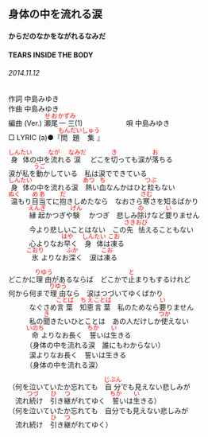 <style type="text/css">
	ruby{
	    ruby-position: over;
	}
	ruby > rt{font-size: 12px;color:red;}
	p{font:16px;font-size: '楷体'}
</style>
## 身体の中を流れる涙
#### からだのなかをながれるなみだ
#### TEARS INSIDE THE BODY
###### 2014.11.12


作詞     中島みゆき　　　　　   
作曲      中島みゆき  　　　   
編曲 (Ver.) <ruby><rb>瀬尾</rb><rp>(</rp><rt>せお</rt><rp>)</rp></ruby><ruby><rb>一三</rb><rp>(</rp><rt>かずみ</rt><rp>)</rp></ruby>(1)　　　　　　
唄  中島みゆき        
□ LYRIC (a)●『<ruby><rb>問題</rb><rp>(</rp><rt>もんだい</rt><rp>)</rp></ruby><ruby><rb>集</rb><rp>(</rp><rt>しゅう</rt><rp>)</rp></ruby>』  

<ruby><rb>身体</rb><rp>(</rp><rt>しんたい</rt><rp>)</rp></ruby>の中を<ruby><rb>流</rb><rp>(</rp><rt>なが</rt><rp>)</rp></ruby>れる<ruby><rb>涙</rb><rp>(</rp><rt>なみだ</rt><rp>)</rp></ruby>　どこを<ruby><rb>切</rb><rp>(</rp><rt>き</rt><rp>)</rp></ruby>っても涙が<ruby><rb>落</rb><rp>(</rp><rt>お</rt><rp>)</rp></ruby>ちる   
涙が私を<ruby><rb>動</rb><rp>(</rp><rt>うご</rt><rp>)</rp></ruby>かしている　私は涙でできている   
<ruby><rb>身体</rb><rp>(</rp><rt>しんたい</rt><rp>)</rp></ruby>の中を流れる涙　<ruby><rb>熱</rb><rp>(</rp><rt>あつ</rt><rp>)</rp></ruby>い<ruby><rb>血</rb><rp>(</rp><rt>ち</rt><rp>)</rp></ruby>なんかはひと<ruby><rb>粒</rb><rp>(</rp><rt>つぶ</rt><rp>)</rp></ruby>もない   
<ruby><rb>温</rb><rp>(</rp><rt>ぬく</rt><rp>)</rp></ruby>もり<ruby><rb>目当</rb><rp>(</rp><rt>めあ</rt><rp>)</rp></ruby>てに<ruby><rb>抱</rb><rp>(</rp><rt>だ</rt><rp>)</rp></ruby>きしめたなら　なおさら<ruby><rb>寒</rb><rp>(</rp><rt>さむ</rt><rp>)</rp></ruby>さを知るばかり   
　　　<ruby><rb>縁起</rb><rp>(</rp><rt>えんぎ</rt><rp>)</rp></ruby>かつぎや<ruby><rb>験</rb><rp>(</rp><rt>げん</rt><rp>)</rp></ruby> 　かつぎ　悲しみ<ruby><rb>除</rb><rp>(</rp><rt>の</rt><rp>)</rp></ruby>けなど<ruby><rb>要</rb><rp>(</rp><rt>い</rt><rp>)</rp></ruby>りません   
　　　今より悲しいことはない　この<ruby><rb>先</rb><rp>(</rp><rt>さき</rt><rp>)</rp></ruby><ruby><rb>怯</rb><rp>(</rp><rt>おび</rt><rp>)</rp></ruby>えることもない   
　　　心よりなお<ruby><rb>早</rb><rp>(</rp><rt>はや</rt><rp>)</rp></ruby>く　<ruby><rb>身体</rb><rp>(</rp><rt>しんたい</rt><rp>)</rp></ruby>は<ruby><rb>凍</rb><rp>(</rp><rt>こお</rt><rp>)</rp></ruby>る   
　　　<ruby><rb>氷</rb><rp>(</rp><rt>こおり</rt><rp>)</rp></ruby>よりなお<ruby><rb>深</rb><rp>(</rp><rt>ふか</rt><rp>)</rp></ruby>く　涙は<ruby><rb>凍</rb><rp>(</rp><rt>こお</rt><rp>)</rp></ruby>る   
   
どこかに<ruby><rb>理由</rb><rp>(</rp><rt>りゆう</rt><rp>)</rp></ruby>があるならば　どこかで<ruby><rb>止</rb><rp>(</rp><rt>と</rt><rp>)</rp></ruby>まりもするけれど   
何から何まで<ruby><rb>理由</rb><rp>(</rp><rt>りゆう</rt><rp>)</rp></ruby>なら　涙はつづいてゆくばかり   
　　　なぐさめ<ruby><rb>言葉</rb><rp>(</rp><rt>ことば</rt><rp>)</rp></ruby>　<ruby><rb>知恵</rb><rp>(</rp><rt>ちえ</rt><rp>)</rp></ruby><ruby><rb>言葉</rb><rp>(</rp><rt>ことば</rt><rp>)</rp></ruby>　私のためなら<ruby><rb>要</rb><rp>(</rp><rt>い</rt><rp>)</rp></ruby>りません   
　　　私の<ruby><rb>聞</rb><rp>(</rp><rt>き</rt><rp>)</rp></ruby>きたいひとことは　あの人だけしか<ruby><rb>使</rb><rp>(</rp><rt>つか</rt><rp>)</rp></ruby>えない   
　　　<ruby><rb>命</rb><rp>(</rp><rt>いのち</rt><rp>)</rp></ruby>よりなお長く　<ruby><rb>誓</rb><rp>(</rp><rt>ちか</rt><rp>)</rp></ruby>いは<ruby><rb>生</rb><rp>(</rp><rt>い</rt><rp>)</rp></ruby>きる   
　　　（身体の中を流れる涙　誰にもわからない）   
　　　涙よりなお長く　誓いは生きる   
　　　（身体の中を流れる涙）   
   
（何を泣いていたか忘れても　<ruby><rb>自分</rb><rp>(</rp><rt>じぶん</rt><rp>)</rp></ruby>でも見えない悲しみが   
　流れ<ruby><rb>続</rb><rp>(</rp><rt>つづ</rt><rp>)</rp></ruby>け　<ruby><rb>引</rb><rp>(</rp><rt>ひ</rt><rp>)</rp></ruby>き<ruby><rb>継</rb><rp>(</rp><rt>つ</rt><rp>)</rp></ruby>がれてゆく　<ruby><rb>誓</rb><rp>(</rp><rt>ちか</rt><rp>)</rp></ruby>いは<ruby><rb>生</rb><rp>(</rp><rt>い</rt><rp>)</rp></ruby>きる）   
（何を泣いていたか忘れても　自分でも見えない悲しみが   
　流れ続け　<ruby><rb>引</rb><rp>(</rp><rt>ひ</rt><rp>)</rp></ruby>き<ruby><rb>継</rb><rp>(</rp><rt>つ</rt><rp>)</rp></ruby>がれてゆく）   
